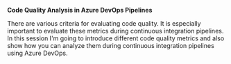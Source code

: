 **Code Quality Analysis in Azure DevOps Pipelines**

There are various criteria for evaluating code quality. It is especially important to evaluate these metrics during continuous integration pipelines. In this session I'm going to introduce different code quality metrics and also show how you can analyze them during continuous integration pipelines using Azure DevOps.

